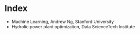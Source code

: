 # Index
 - Machine Learning, Andrew Ng, Stanford University
 - Hydrolic power plant optimization, Data ScienceTech Institute
